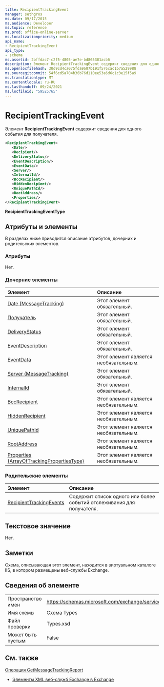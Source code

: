 ```yaml
---
title: RecipientTrackingEvent
manager: sethgros
ms.date: 09/17/2015
ms.audience: Developer
ms.topic: reference
ms.prod: office-online-server
ms.localizationpriority: medium
api_name:
- RecipientTrackingEvent
api_type:
- schema
ms.assetid: 2bffdac7-c2f5-4805-ae7e-bd865301acb6
description: Элемент RecipientTrackingEvent содержит сведения для одного события для получателя.
ms.openlocfilehash: 30d9cd4ca075fda9607b191f576cac1b7a529988
ms.sourcegitcommit: 54f6cd5a704b36b76d110ee53a6d6c1c3e15f5a9
ms.translationtype: MT
ms.contentlocale: ru-RU
ms.lasthandoff: 09/24/2021
ms.locfileid: "59525765"
---
```

# <a name="recipienttrackingevent"></a>RecipientTrackingEvent

Элемент **RecipientTrackingEvent** содержит сведения для одного события для получателя. 
  
```XML
<RecipientTrackingEvent>
   <Date/>
   <Recipient/>
   <DeliveryStatus/>
   <EventDescription/>
   <EventData/>
   <Server/>
   <InternalId/>
   <BccRecipient/>
   <HiddenRecipient/>
   <UniquePathId/>
   <RootAddress/>
   <Properties/>
</RecipientTrackingEvent>
```

 **RecipientTrackingEventType**
## <a name="attributes-and-elements"></a>Атрибуты и элементы

В разделах ниже приводится описание атрибутов, дочерних и родительских элементов.
  
### <a name="attributes"></a>Атрибуты

Нет.
  
### <a name="child-elements"></a>Дочерние элементы

|**Элемент**|**Описание**|
|:-----|:-----|
|[Date (MessageTracking)](date-messagetracking.md) <br/> |Этот элемент обязательный.  <br/> |
|[Получатель](recipient.md) <br/> |Этот элемент обязательный.  <br/> |
|[DeliveryStatus](deliverystatus.md) <br/> |Этот элемент обязательный.  <br/> |
|[EventDescription](eventdescription.md) <br/> |Этот элемент обязательный.  <br/> |
|[EventData](eventdata.md) <br/> |Этот элемент является необязательным.  <br/> |
|[Server (MessageTracking)](server-messagetracking.md) <br/> |Этот элемент обязательный.  <br/> |
|[InternalId](internalid.md) <br/> |Этот элемент обязательный.  <br/> |
|[BccRecipient](bccrecipient.md) <br/> |Этот элемент является необязательным.  <br/> |
|[HiddenRecipient](hiddenrecipient.md) <br/> |Этот элемент является необязательным.  <br/> |
|[UniquePathId](uniquepathid.md) <br/> |Этот элемент является необязательным.  <br/> |
|[RootAddress](rootaddress.md) <br/> |Этот элемент является необязательным.  <br/> |
|[Properties (ArrayOfTrackingPropertiesType)](properties-arrayoftrackingpropertiestype.md) <br/> |Этот элемент является необязательным.  <br/> |
   
### <a name="parent-elements"></a>Родительские элементы

|**Элемент**|**Описание**|
|:-----|:-----|
|[RecipientTrackingEvents](recipienttrackingevents.md) <br/> |Содержит список одного или более событий отслеживания для получателя.  <br/> |
   
## <a name="text-value"></a>Текстовое значение

Нет.
  
## <a name="remarks"></a>Заметки

Схема, описывающая этот элемент, находится в виртуальном каталоге IIS, в котором размещены веб-службы Exchange.
  
## <a name="element-information"></a>Сведения об элементе

|||
|:-----|:-----|
|Пространство имен  <br/> |https://schemas.microsoft.com/exchange/services/2006/types  <br/> |
|Имя схемы  <br/> |Схема Types  <br/> |
|Файл проверки  <br/> |Types.xsd  <br/> |
|Может быть пустым  <br/> |False  <br/> |
   
## <a name="see-also"></a>См. также



[Операция GetMessageTrackingReport](getmessagetrackingreport-operation.md)


- [Элементы XML веб-служб Exchange в Exchange](ews-xml-elements-in-exchange.md)


